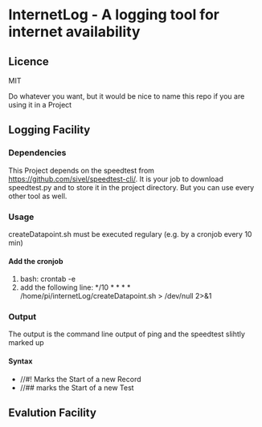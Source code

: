 # InternetLog - A logging tool for internet availability


## Licence

MIT

Do whatever you want, but it would be nice to name this repo if you are using it in a Project

## Logging Facility
### Dependencies
This Project depends on the speedtest from https://github.com/sivel/speedtest-cli/.
It is your job to download speedtest.py and to store it in the project directory.
But you can use every other tool as well.

### Usage
createDatapoint.sh must be executed regulary (e.g. by a cronjob every 10 min)

#### Add the cronjob
1. bash: crontab -e
2. add the following line: */10 * * * * /home/pi/internetLog/createDatapoint.sh > /dev/null 2>&1 

### Output
The output is the command line output of ping and the speedtest slihtly marked up

#### Syntax
 * //#! Marks the Start of a new Record
 * //## marks the Start of a new Test


## Evalution Facility
